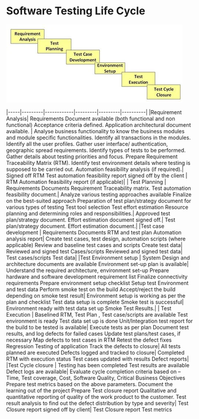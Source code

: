 # Software Testing Life Cycle

<img src="../img/stlc-phases.webp">


|-----|---------|------------|---------|---------|----------|
|Requirement Analysis| Requirements Document available (both functional and non functional) 
 Acceptance criteria defined.
 Application architectural document available.
|  Analyse business functionality to know the business modules and module specific functionalities.
 Identify all transactions in the modules.
 Identify all the user profiles.
 Gather user interface/ authentication, geographic spread requirements.
 Identify types of tests to be performed.
 Gather details about testing priorities and focus.
 Prepare Requirement Traceability Matrix (RTM).
 Identify test environment details where testing is supposed to be carried out.
 Automation feasibility analysis (if required).| 
 Signed off RTM
 Test automation feasibility report signed off by the client |
 RTM
 Automation feasibility report (if applicable)|
| Test Planning	|
 Requirements Documents
 Requirement Traceability matrix.
 Test automation feasibility document.|
 Analyze various testing approaches available
 Finalize on the best-suited approach
 Preparation of test plan/strategy document for various types of testing
 Test tool selection
 Test effort estimation
 Resource planning and determining roles and responsibilities.|
 Approved test plan/strategy document.
 Effort estimation document signed off.|
 Test plan/strategy document.
 Effort estimation document.|
|Test case development	|
 Requirements Documents
 RTM and test plan
 Automation analysis report|
 Create test cases, test design, automation scripts (where applicable)
 Review and baseline test cases and scripts
 Create test data|
 Reviewed and signed test Cases/scripts
 Reviewed and signed test data|
 Test cases/scripts
 Test data|
|Test Environment setup	|
 System Design and architecture documents are available
 Environment set-up plan is available|
 Understand the required architecture, environment set-up
 Prepare hardware and software development requirement list
 Finalize connectivity requirements
 Prepare environment setup checklist
 Setup test Environment and test data
 Perform smoke test on the build
 Accept/reject the build depending on smoke test result|
 Environment setup is working as per the plan and checklist
 Test data setup is complete
 Smoke test is successful|
 Environment ready with test data set up
 Smoke Test Results.|
| Test Execution	|
 Baselined RTM, Test Plan , Test case/scripts are available
 Test environment is ready
 Test data set up is done
 Unit/Integration test report for the build to be tested is available|
 Execute tests as per plan
 Document test results, and log defects for failed cases
 Update test plans/test cases, if necessary
 Map defects to test cases in RTM
 Retest the defect fixes
 Regression Testing of application
 Track the defects to closure|
 All tests planned are executed
 Defects logged and tracked to closure|
 Completed RTM with execution status
 Test cases updated with results
 Defect reports|
|Test Cycle closure	|
 Testing has been completed
 Test results are available
 Defect logs are available|
 Evaluate cycle completion criteria based on – Time, Test coverage, Cost, Software Quality, 
 Critical Business Objectives
 Prepare test metrics based on the above parameters.
 Document the learning out of the project
 Prepare Test closure report
 Qualitative and quantitative reporting of quality of the work product to the customer.
 Test result analysis to find out the defect distribution by type and severity|
 Test Closure report signed off by client|
 Test Closure report
 Test metrics